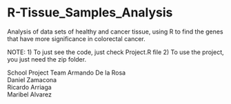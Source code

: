 # R-Tissue_Samples_Analysis
Analysis of data sets of healthy and cancer tissue, using R to find the genes that have more significance in colorectal cancer.

NOTE: 
          1) To just see the code, just check Project.R file
          2) To use the project, you just need the zip folder.
          
          
School Project Team
         Armando De la Rosa 	     
         Daniel Zamacona	               
         Ricardo Arriaga                
         Maribel Alvarez

